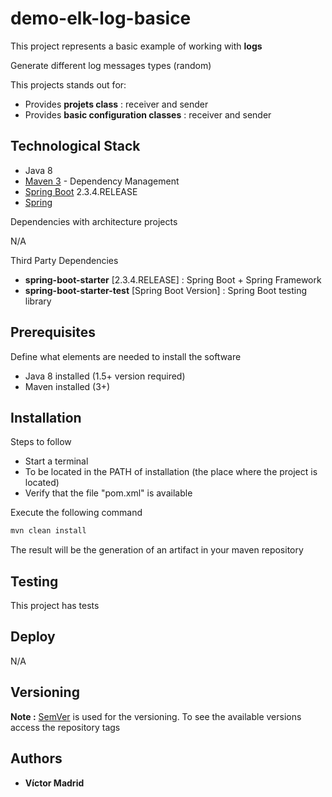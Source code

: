 # demo-elk-log-basice

This project represents a basic example of working with **logs** 

Generate different log messages types (random)

This projects stands out for:

* Provides **projets class** : receiver and sender
* Provides **basic configuration classes** : receiver and sender

## Technological Stack

* Java 8
* [Maven 3](https://maven.apache.org/) - Dependency Management
* [Spring Boot](https://spring.io/projects/spring-boot) 2.3.4.RELEASE
* [Spring](https://spring.io)
 

Dependencies with architecture projects

N/A

Third Party Dependencies

* **spring-boot-starter** [2.3.4.RELEASE] : Spring Boot + Spring Framework 
* **spring-boot-starter-test** [Spring Boot Version] : Spring Boot testing library


## Prerequisites

Define what elements are needed to install the software

* Java 8 installed (1.5+ version required)
* Maven installed  (3+)





## Installation

Steps to follow

* Start a terminal
* To be located in the PATH of installation (the place where the project is located)
* Verify that the file "pom.xml" is available

Execute the following command

```bash
mvn clean install
```

The result will be the generation of an artifact in your maven repository





## Testing

This project has tests





## Deploy

N/A





## Versioning

**Note :** [SemVer](http://semver.org/) is used for the versioning. 
To see the available versions access the repository tags





## Authors

* **Víctor Madrid**
